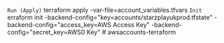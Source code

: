 `Run (Apply)`
terraform apply -var-file=account_variables.tfvars
`Init `
erraform init -backend-config="key=accounts/starzplayukprod.tfstate" -backend-config="access_key=AWS Access Key" -backend-config="secret_key=AWS0 Key" # awsaccounts-terraform
